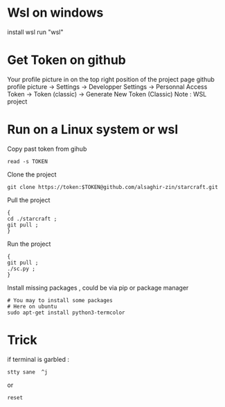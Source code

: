 # Wsl on windows
install wsl
run "wsl"


# Get Token on github
Your profile picture in on the top right position of the project page
github profile picture -> Settings -> Developper Settings -> Personnal Access Token -> Token (classic) -> Generate New Token (Classic)
Note : WSL
project

# Run on a Linux system or wsl
Copy past token from gihub
```
read -s TOKEN
```

Clone the project
```
git clone https://token:$TOKEN@github.com/alsaghir-zin/starcraft.git
```

Pull the project
```
{
cd ./starcraft ;
git pull ;
}
```
Run the project
```
{
git pull ;
./sc.py ;
}
``` 
Install missing packages , could be via pip or package manager 
```
# You may to install some packages
# Here on ubuntu
sudo apt-get install python3-termcolor
```

# Trick 
if terminal is garbled :
```
stty sane  ^j
```

or 
```
reset
```
